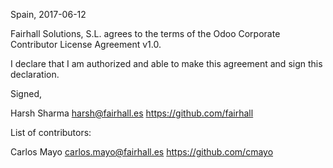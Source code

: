 Spain, 2017-06-12

Fairhall Solutions, S.L. agrees to the terms of the Odoo Corporate Contributor License
Agreement v1.0.

I declare that I am authorized and able to make this agreement and sign this
declaration.

Signed,

Harsh Sharma harsh@fairhall.es https://github.com/fairhall

List of contributors:

Carlos Mayo carlos.mayo@fairhall.es https://github.com/cmayo